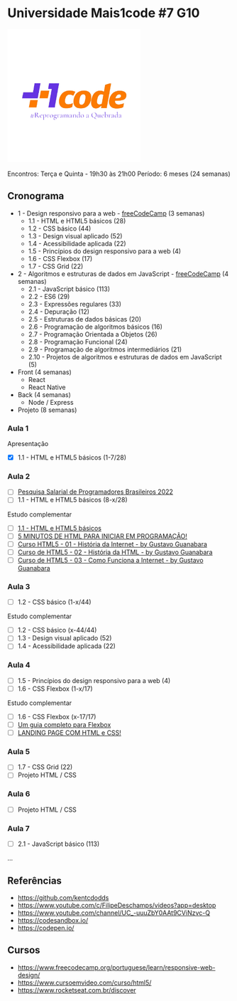# Universidade Mais1code #7 G10

[<img alt="Mais1Code" width="300px" src="logo.png" />](https://mais1code.com.br/)

Encontros: Terça e Quinta - 19h30 às 21h00
Período: 6 meses (24 semanas)

## Cronograma

- 1 - Design responsivo para a web - [freeCodeCamp](https://www.freecodecamp.org/portuguese/learn/responsive-web-design/) (3 semanas)
  - 1.1 - HTML e HTML5 básicos (28)
  - 1.2 - CSS básico (44)
  - 1.3 - Design visual aplicado (52)
  - 1.4 -  Acessibilidade aplicada (22)
  - 1.5 - Princípios do design responsivo para a web (4)
  - 1.6 - CSS Flexbox (17)
  - 1.7 - CSS Grid (22)
- 2 - Algoritmos e estruturas de dados em JavaScript - [freeCodeCamp](https://www.freecodecamp.org/portuguese/learn/javascript-algorithms-and-data-structures/) (4 semanas)
  - 2.1 - JavaScript básico (113)
  - 2.2 - ES6 (29)
  - 2.3 - Expressões regulares (33)
  - 2.4 - Depuração (12)
  - 2.5 - Estruturas de dados básicas (20)
  - 2.6 - Programação de algoritmos básicos (16)
  - 2.7 - Programação Orientada a Objetos (26)
  - 2.8 - Programação Funcional (24)
  - 2.9 - Programação de algoritmos intermediários (21)
  - 2.10 - Projetos de algoritmos e estruturas de dados em JavaScript (5)
- Front (4 semanas)
  - React
  - React Native
- Back (4 semanas)
  - Node / Express
- Projeto (8 semanas)

### Aula 1

Apresentação

- [x] 1.1 - HTML e HTML5 básicos (1-7/28)


### Aula 2

- [ ] [Pesquisa Salarial de Programadores Brasileiros 2022](https://pesquisa.codigofonte.com.br/2022)
- [ ] 1.1 - HTML e HTML5 básicos (8-x/28)

Estudo complementar
- [ ] [1.1 - HTML e HTML5 básicos](https://www.freecodecamp.org/portuguese/learn/responsive-web-design/#basic-html-and-html5)
- [ ]  [5 MINUTOS DE HTML PARA INICIAR EM PROGRAMAÇÃO!](https://www.youtube.com/watch?v=3oSIqIqzN3M)
- [ ] [Curso HTML5 - 01 - História da Internet - by Gustavo Guanabara](https://youtu.be/rsFCVjr5yxc)
- [ ] [Curso de HTML5 - 02 - História da HTML - by Gustavo Guanabara](https://youtu.be/NSmapCNcSyI)
- [ ] [Curso de HTML5 - 03 - Como Funciona a Internet - by Gustavo Guanabara](https://youtu.be/LMfeZ6XD0No)

### Aula 3

- [ ] 1.2 - CSS básico (1-x/44)

Estudo complementar
- [ ] 1.2 - CSS básico (x-44/44)
- [ ] 1.3 - Design visual aplicado (52)
- [ ] 1.4 - Acessibilidade aplicada (22)

### Aula 4

- [ ] 1.5 - Princípios do design responsivo para a web (4)
- [ ] 1.6 - CSS Flexbox (1-x/17)

Estudo complementar
- [ ] 1.6 - CSS Flexbox (x-17/17)
- [ ] [Um guia completo para Flexbox](https://css--tricks-com.translate.goog/snippets/css/a-guide-to-flexbox/?_x_tr_sl=en&_x_tr_tl=pt&_x_tr_hl=pt-BR&_x_tr_pto=wapp)
- [ ] [LANDING PAGE COM HTML e CSS!](https://youtu.be/llF6vD-RljE)

### Aula 5

- [ ] 1.7 - CSS Grid (22)
- [ ] Projeto HTML / CSS

### Aula 6

- [ ] Projeto HTML / CSS

### Aula 7

- [ ] 2.1 - JavaScript básico (113)

...


## Referências

- https://github.com/kentcdodds
- https://www.youtube.com/c/FilipeDeschamps/videos?app=desktop
- https://www.youtube.com/channel/UC_-uuuZbY0AAt9CViNzvc-Q
- https://codesandbox.io/
- https://codepen.io/

## Cursos
- https://www.freecodecamp.org/portuguese/learn/responsive-web-design/
- https://www.cursoemvideo.com/curso/html5/
- https://www.rocketseat.com.br/discover